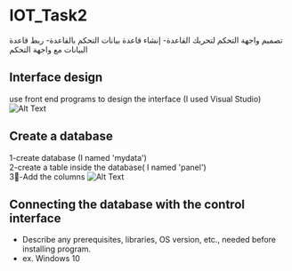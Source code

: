 # IOT_Task2
تصميم واجهة التحكم لتحريك القاعدة- إنشاء قاعدة بيانات التحكم بالقاعدة- ربط قاعدة البيانات مع واجهة التحكم

## Interface design 

use front end programs to design the interface (I used Visual Studio)
![Alt Text](url)

## Create a database
1-create database (I named 'mydata') <br/>
2-create a table inside the database( I named 'panel') <br />
3-ِAdd the columns 
![Alt Text](url)

## Connecting the database with the control interface

* Describe any prerequisites, libraries, OS version, etc., needed before installing program.
* ex. Windows 10


